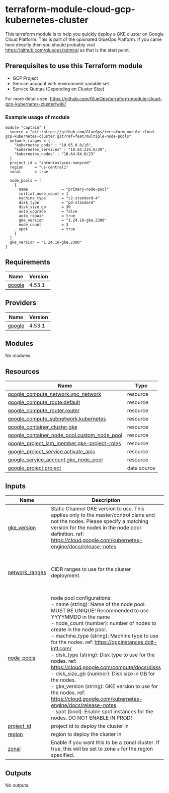 <!-- BEGIN_TF_DOCS -->
# terraform-module-cloud-gcp-kubernetes-cluster

This terraform module is to help you quickly deploy a GKE cluster on Google Cloud Platform. This is part of the opionated GlueOps Platform. If you came here directly then you should probably visit https://github.com/glueops/admiral as that is the start point.

## Prerequisites to use this Terraform module

- GCP Project
- Service account with environment variable set
- Service Quotas (Depending on Cluster Size)

For more details see: https://github.com/GlueOps/terraform-module-cloud-gcp-kubernetes-cluster/wiki/

### Example usage of module

```hcl
module "captain" {
  source = "git::https://github.com/GlueOps/terraform-module-cloud-gcp-kubernetes-cluster.git?ref=feat/multiple-node-pools"
  network_ranges = {
    "kubernetes_pods" : "10.65.0.0/16",
    "kubernetes_services" : "10.64.224.0/20",
    "kubernetes_nodes" : "10.64.64.0/23"
  }
  project_id = "antoniostacos-nonprod"
  region     = "us-central1"
  zonal      = true

  node_pools = [
    {
      name               = "primary-node-pool"
      initial_node_count = 1
      machine_type       = "c2-standard-4"
      disk_type          = "pd-standard"
      disk_size_gb       = 30
      auto_upgrade       = false
      auto_repair        = true
      gke_version        = "1.24.10-gke.2300"
      node_count         = 3
      spot               = true
    }
  ]
  gke_version = "1.24.10-gke.2300"
}
```

## Requirements

| Name | Version |
|------|---------|
| <a name="requirement_google"></a> [google](#requirement\_google) | 4.53.1 |

## Providers

| Name | Version |
|------|---------|
| <a name="provider_google"></a> [google](#provider\_google) | 4.53.1 |

## Modules

No modules.

## Resources

| Name | Type |
|------|------|
| [google_compute_network.vpc_network](https://registry.terraform.io/providers/hashicorp/google/4.53.1/docs/resources/compute_network) | resource |
| [google_compute_route.default](https://registry.terraform.io/providers/hashicorp/google/4.53.1/docs/resources/compute_route) | resource |
| [google_compute_router.router](https://registry.terraform.io/providers/hashicorp/google/4.53.1/docs/resources/compute_router) | resource |
| [google_compute_subnetwork.kubernetes](https://registry.terraform.io/providers/hashicorp/google/4.53.1/docs/resources/compute_subnetwork) | resource |
| [google_container_cluster.gke](https://registry.terraform.io/providers/hashicorp/google/4.53.1/docs/resources/container_cluster) | resource |
| [google_container_node_pool.custom_node_pool](https://registry.terraform.io/providers/hashicorp/google/4.53.1/docs/resources/container_node_pool) | resource |
| [google_project_iam_member.gke-project-roles](https://registry.terraform.io/providers/hashicorp/google/4.53.1/docs/resources/project_iam_member) | resource |
| [google_project_service.activate_apis](https://registry.terraform.io/providers/hashicorp/google/4.53.1/docs/resources/project_service) | resource |
| [google_service_account.gke_node_pool](https://registry.terraform.io/providers/hashicorp/google/4.53.1/docs/resources/service_account) | resource |
| [google_project.project](https://registry.terraform.io/providers/hashicorp/google/4.53.1/docs/data-sources/project) | data source |

## Inputs

| Name | Description | Type | Default | Required |
|------|-------------|------|---------|:--------:|
| <a name="input_gke_version"></a> [gke\_version](#input\_gke\_version) | Static Channel GKE version to use. This applies only to the master/control plane and not the nodes. Please specify a matching version for the nodes in the node pool definition. ref: https://cloud.google.com/kubernetes-engine/docs/release-notes | `string` | `"1.24.10-gke.2300"` | no |
| <a name="input_network_ranges"></a> [network\_ranges](#input\_network\_ranges) | CIDR ranges to use for the cluster deployment. | `map(string)` | <pre>{<br>  "kubernetes_nodes": "10.64.64.0/23",<br>  "kubernetes_pods": "10.65.0.0/16",<br>  "kubernetes_services": "10.64.224.0/20"<br>}</pre> | no |
| <a name="input_node_pools"></a> [node\_pools](#input\_node\_pools) | node pool configurations:<br>  - name (string): Name of the node pool. MUST BE UNIQUE! Recommended to use YYYYMMDD in the name<br>  - node\_count (number): number of nodes to create in the node pool.<br>  - machine\_type (string): Machine type to use for the nodes. ref: https://gcpinstances.doit-intl.com/<br>  - disk\_type (string): Disk type to use for the nodes. ref: https://cloud.google.com/compute/docs/disks<br>  - disk\_size\_gb (number): Disk size in GB for the nodes.<br>  - gke\_version (string): GKE version to use for the nodes. ref: https://cloud.google.com/kubernetes-engine/docs/release-notes<br>  - spot (bool): Enable spot instances for the nodes. DO NOT ENABLE IN PROD! | <pre>list(object({<br>    name         = string<br>    node_count   = number<br>    machine_type = string<br>    disk_type    = string<br>    disk_size_gb = number<br>    gke_version  = string<br>    spot         = bool<br>  }))</pre> | <pre>[<br>  {<br>    "disk_size_gb": 20,<br>    "disk_type": "pd-standard",<br>    "gke_version": "1.24.10-gke.2300",<br>    "machine_type": "e2-medium",<br>    "name": "default-pool",<br>    "node_count": 1,<br>    "spot": false<br>  }<br>]</pre> | no |
| <a name="input_project_id"></a> [project\_id](#input\_project\_id) | project id to deploy the cluster in | `string` | n/a | yes |
| <a name="input_region"></a> [region](#input\_region) | region to deploy the cluster in | `string` | `"us-central1"` | no |
| <a name="input_zonal"></a> [zonal](#input\_zonal) | Enable if you want this to be a zonal cluster. If true, this will be set to zone `a` for the region specified. | `bool` | n/a | yes |

## Outputs

No outputs.
<!-- END_TF_DOCS -->

